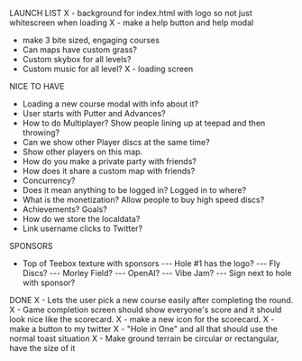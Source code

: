 LAUNCH LIST
X - background for index.html with logo so not just whitescreen when loading
X - make a help button and help modal
- make 3 bite sized, engaging courses
- Can maps have custom grass?
- Custom skybox for all levels?
- Custom music for all level?
X - loading screen


NICE TO HAVE
- Loading a new course modal with info about it?
- User starts with Putter and Advances?
- How to do Multiplayer? Show people lining up at teepad and then throwing?
- Can we show other Player discs at the same time?
- Show other players on this map.
- How do you make a private party with friends?
- How does it share a custom map with friends?
- Concurrency?
- Does it mean anything to be logged in? Logged in to where?
- What is the monetization? Allow people to buy high speed discs?
- Achievements? Goals?
- How do we store the localdata?
- Link username clicks to Twitter?


SPONSORS
- Top of Teebox texture with sponsors
--- Hole #1 has the logo?
--- Fly Discs?
--- Morley Field?
--- OpenAI?
--- Vibe Jam?
--- Sign next to hole with sponsor?


DONE
X - Lets the user pick a new course easily after completing the round.
X - Game completion screen should show everyone's score and it should look nice like the scorecard.
X - make a new icon for the scorecard.
X - make a button to my twitter
X - "Hole in One" and all that should use the normal toast situation
X - Make ground terrain be circular or rectangular, have the size of it